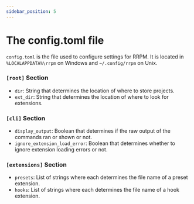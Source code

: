 ```yaml
---
sidebar_position: 5
---
```


# The config.toml file

`config.toml` is the file used to configure settings for RRPM. It is located in `%LOCALAPPDATA%\rrpm` on Windows and `~/.config/rrpm` on Unix.

### `[root]` Section

* `dir`: String that determines the location of where to store projects.
* `ext_dir`: String that determines the location of where to look for extensions.

### `[cli]` Section

* `display_output`: Boolean that determines if the raw output of the commands ran or shown or not.
* `ignore_extension_load_error`: Boolean that determines whether to ignore extension loading errors or not.

### `[extensions]` Section

* `presets`: List of strings where each determines the file name of a preset extension.
* `hooks`: List of strings where each determines the file name of a hook extension.